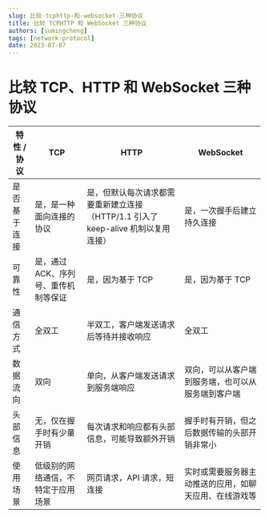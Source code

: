 ```yaml
---
slug: 比较-tcphttp-和-websocket-三种协议
title: 比较 TCPHTTP 和 WebSocket 三种协议
authors: [sumingcheng]
tags: [network-protocol]
date: 2023-07-07
---
```


# 比较 TCP、HTTP 和 WebSocket 三种协议

| 特性 / 协议  | TCP                                  | HTTP                                                                              | WebSocket                                              |
| ------------ | ------------------------------------ | --------------------------------------------------------------------------------- | ------------------------------------------------------ |
| 是否基于连接 | 是，是一种面向连接的协议             | 是，但默认每次请求都需要重新建立连接（HTTP/1.1 引入了 keep-alive 机制以复用连接） | 是，一次握手后建立持久连接                             |
| 可靠性       | 是，通过 ACK、序列号、重传机制等保证 | 是，因为基于 TCP                                                                  | 是，因为基于 TCP                                       |
| 通信方式     | 全双工                               | 半双工，客户端发送请求后等待并接收响应                                            | 全双工                                                 |
| 数据流向     | 双向                                 | 单向，从客户端发送请求到服务端响应                                                | 双向，可以从客户端到服务端，也可以从服务端到客户端     |
| 头部信息     | 无，仅在握手时有少量开销             | 每次请求和响应都有头部信息，可能导致额外开销                                      | 握手时有开销，但之后数据传输的头部开销非常小           |
| 使用场景     | 低级别的网络通信，不特定于应用场景   | 网页请求，API 请求，短连接                                                        | 实时或需要服务器主动推送的应用，如聊天应用、在线游戏等 |
